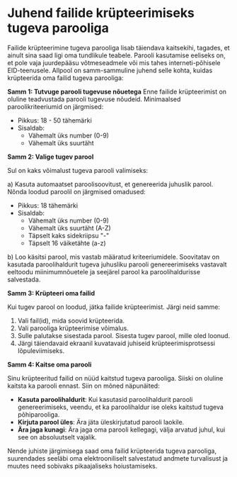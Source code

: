 # Juhend failide krüpteerimiseks tugeva parooliga

Failide krüpteerimine tugeva parooliga lisab täiendava kaitsekihi, tagades, et ainult sina saad ligi oma tundlikule teabele. Parooli kasutamise eeliseks on, et pole vaja juurdepääsu võtmeseadmele või mis tahes interneti-põhisele EID-teenusele. Allpool on samm-sammuline juhend selle kohta, kuidas krüpteerida oma failid tugeva parooliga:

**Samm 1: Tutvuge parooli tugevuse nõuetega**
Enne failide krüpteerimist on oluline teadvustada parooli tugevuse nõudeid. Minimaalsed paroolikriteeriumid on järgmised:

- Pikkus: 18 - 50 tähemärki
- Sisaldab:
  - Vähemalt üks number (0-9)
  - Vähemalt üks suurtäht

**Samm 2: Valige tugev parool**

Sul on kaks võimalust tugeva parooli valimiseks:

a) Kasuta automaatset paroolisoovitust, et genereerida juhuslik parool. Nõnda loodud paroolil on järgmised omadused:

- Pikkus: 18 tähemärki
- Sisaldab:
  - Vähemalt üks number (0-9)
  - Vähemalt üks suurtäht (A-Z)
  - Täpselt kaks sidekriipsu "-"
  - Täpselt 16 väiketähte (a-z)

b) Loo käsitsi parool, mis vastab määratud kriteeriumidele. Soovitatav on kasutada paroolihaldurit tugeva juhusliku parooli genereerimiseks vastavalt eeltoodu miinimumnõuetele ja seejärel parool ka paroolihaldurisse salvestada.

**Samm 3: Krüpteeri oma failid**

Kui tugev parool on loodud, jätka failide krüpteerimist. Järgi neid samme:

1. Vali fail(id), mida soovid krüpteerida.
2. Vali parooliga krüpteerimise võimalus.
3. Sulle palutakse sisestada parool. Sisesta tugev parool, mille oled loonud.
4. Järgi täiendavaid ekraanil kuvatavaid juhiseid krüpteerimisprotsessi lõpuleviimiseks.

**Samm 4: Kaitse oma parooli**

Sinu krüpteeritud failid on nüüd kaitstud tugeva parooliga. Siiski on oluline kaitsta ka parooli ennast. Siin on mõned näpunäited:

- **Kasuta paroolihaldurit**: Kui kasutasid paroolihaldurit parooli genereerimiseks, veendu, et ka paroolihaldur ise oleks kaitstud tugeva põhiparooliga.
- **Kirjuta parool üles**: Ära jäta üleskirjutatud parooli laokile.
- **Ära jaga kunagi**: Ära jaga oma parooli kellegagi, välja arvatud juhul, kui see on absoluutselt vajalik.

Nende juhiste järgimisega saad oma failid krüpteerida tugeva parooliga, suurendades seeläbi oma elektrooniliselt salvestatud andmete turvalisust ja muutes need sobivaks pikaajaliseks hoiustamiseks.
